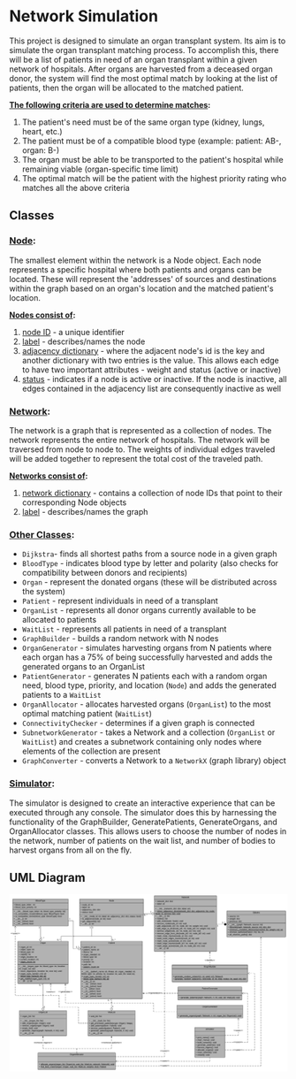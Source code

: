 # Network Simulation

This project is designed to simulate an organ transplant system. Its aim is to simulate the organ transplant matching process. To accomplish this, there will be a list of patients in need of an organ transplant within a given network of hospitals. After organs are harvested from a deceased organ donor, the system will find the most optimal match by looking at the list of patients, then the organ will be allocated to the matched patient. 

**<ins>The following criteria are used to determine matches</ins>:**
1. The patient's need must be of the same organ type (kidney, lungs, heart, etc.)
2. The patient must be of a compatible blood type (example: patient: AB-, organ: B-)
3. The organ must be able to be transported to the patient's hospital while remaining viable (organ-specific time limit)
4. The optimal match will be the patient with the highest priority rating who matches all the above criteria 

## Classes

### <ins>Node</ins>:
The smallest element within the network is a Node object. Each node represents a specific hospital where both patients and organs can be located. These will represent the 'addresses' of sources and destinations within the graph based on an organ's location and the matched patient's location.

**<ins>Nodes consist of</ins>:**
1. <ins>node ID</ins> - a unique identifier
2. <ins>label</ins> - describes/names the node
3. <ins>adjacency dictionary</ins> - where the adjacent node's id is the key and another dictionary with two entries is the value. This allows each edge to have two important attributes - weight and status (active or inactive)
4. <ins>status</ins> - indicates if a node is active or inactive. If the node is inactive, all edges contained in the adjacency list are consequently inactive as well

### <ins>Network</ins>:
The network is a graph that is represented as a collection of nodes. The network represents the entire network of hospitals. The network will be traversed from node to node to. The weights of individual edges traveled will be added together to represent the total cost of the traveled path.

**<ins>Networks consist of</ins>:**
1. <ins>network dictionary</ins> - contains a collection of node IDs that point to their corresponding Node objects
2. <ins>label</ins> - describes/names the graph

### <ins>Other Classes</ins>:
- `Dijkstra`- finds all shortest paths from a source node in a given graph
- `BloodType` - indicates blood type by letter and polarity (also checks for compatibility between donors and recipients)
- `Organ` - represent the donated organs (these will be distributed across the system)
- `Patient` - represent individuals in need of a transplant
- `OrganList` - represents all donor organs currently available to be allocated to patients
- `WaitList` - represents all patients in need of a transplant
- `GraphBuilder` - builds a random network with N nodes
- `OrganGenerator` - simulates harvesting organs from N patients where each organ has a 75% of being successfully harvested and adds the generated organs to an OrganList
- `PatientGenerator` - generates N patients each with a random organ need, blood type, priority, and location (`Node`) and adds the generated patients to a `WaitList`
- `OrganAllocator` - allocates harvested organs (`OrganList`) to the most optimal matching patient (`WaitList`)
- `ConnectivityChecker` - determines if a given graph is connected 
- `SubnetworkGenerator` - takes a Network and a collection (`OrganList` or `WaitList`) and creates a subnetwork containing only nodes where elements of the collection are present
- `GraphConverter` - converts a Network to a `NetworkX` (graph library) object 

### <ins>Simulator</ins>: 
The simulator is designed to create an interactive experience that can be executed through any console. The simulator does this by harnessing the functionality of the GraphBuilder, GeneratePatients, GenerateOrgans, and OrganAllocator classes. This allows users to choose the number of nodes in the network, number of patients on the wait list, and number of bodies to harvest organs from all on the fly.

## UML Diagram
![alt text](https://github.com/zspatter/network-simulation/blob/master/UML.png)
